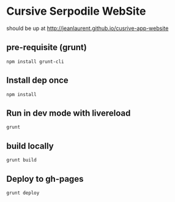 # Cursive Serpodile WebSite

should be up at http://jeanlaurent.github.io/cusrive-app-website

## pre-requisite (grunt)
```
npm install grunt-cli
```

## Install dep once
```
npm install
````

## Run in dev mode with livereload
```
grunt
```

## build locally
```
grunt build
```

## Deploy to gh-pages
```
grunt deploy
````
